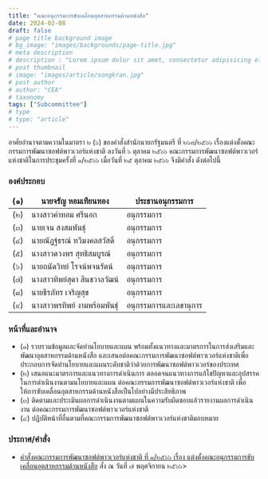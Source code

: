 ```yaml
---
title: "คณะอนุกรรมการขับเคลื่อนอุตสาหกรรมด้านหนังสือ"
date: 2024-02-08
draft: false
# page title background image
# bg_image: "images/backgrounds/page-title.jpg"
# meta description
# description : "Lorem ipsum dolor sit amet, consectetur adipisicing elit, sed do eiusmod tempor incididunt ut labore. dolore magna aliqua. Ut enim ad minim veniam, quis nostrud."
# post thumbnail
# image: "images/article/songkran.jpg"
# post author
# author: "CEA"
# taxonomy
tags: ["Subcommittee"]
# type
# type: "article"
---
```


<style>
  td, th { border: none!important; }
</style>

อาศัยอำนาจตามความในมาตรา ๒ (๖) ของคำสั่งสำนักนายกรัฐมนตรี ที่ ๒๖๘/๒๕๖๖ เรื่องแต่งตั้งคณะกรรมการพัฒนาซอฟต์พาวเวอร์แห่งชาติ ลงวันที่ ๖ ตุลาคม ๒๕๖๖ คณะกรรมการพัฒนาซอฟต์พาวเวอร์แห่งชาติในการประชุมครั้งที่ ๑/๒๕๖๖ เมื่อวันที่ ๒๕ ตุลาคม ๒๕๖๖ จึงมีคำสั่ง ดังต่อไปนี้

### องค์ประกอบ

| (๑) | นายจรัญ หอมเทียนทอง | ประธานอนุกรรมการ |
| --- | --- | --- |
| (๒) | นางสาวคำหอม ศรีนอก | อนุกรรมการ |
| (๓) | นายเจน สงสมพันธุ์ | อนุกรรมการ |
| (๔) | นายณัฏฐ์ธรณ์ ทวีมงคลสวัสดิ์ | อนุกรรมการ |
| (๕) | นางสาวดวงพร สุทธิสมบูรณ์ | อนุกรรมการ |
| (๖) | นายถนัดวิทย์ โรจน์พจนรัตน์ | อนุกรรมการ |
| (๗) | นางสาวทิพย์สุดา สินชวาลวัฒน์ | อนุกรรมการ |
| (๘) | นายธีรภัทร เจริญสุข | อนุกรรมการ |
| (๙) | นางสาวพรทิพย์ งามพร้อมพันธุ์ | อนุกรรมการและเลขานุการ |

### หน้าที่และอำนาจ

* (๑) รวบรวมข้อมูลและจัดทำนโยบายและแผน พร้อมทั้งแนวทางและมาตรการในการส่งเสริมและ
พัฒนาอุตสาหกรรมด้านหนังสือ และเสนอต่อคณะกรรมการพัฒนาซอฟต์พาวเวอร์แห่งชาติเพื่อประกอบการจัดทำนโยบายและแผนระดับชาติว่าด้วยการพัฒนาซอฟต์พาวเวอร์ของประเทศ
* (๒) เสนอแนะมาตรการและแนวทางการดำเนินการ ตลอดจนแนวทางการแก้ไขปัญหาและอุปสรรคในการดำเนินงานตามนโยบายและแผน ต่อคณะกรรมการพัฒนาซอฟต์พาวเวอร์แห่งชาติ เพื่อให้การขับเคลื่อนอุตสาหกรรมด้านหนังสือเป็นไปอย่างมีประสิทธิภาพ
* (๓) ติดตามและประเมินผลการดำเนินงานตามแผนในความรับผิดชอบแล้วรายงานผลการดำเนินงาน
ต่อคณะกรรมการพัฒนาซอฟต์พาวเวอร์แห่งชาติ
* (๔) ปฏิบัติหน้าที่อื่นตามที่คณะกรรมการพัฒนาซอฟต์พาวเวอร์แห่งชาติมอบหมาย

### ประกาศ/คำสั่ง

* [คำสั่งคณะกรรมการพัฒนาซอฟต์พาวเวอร์แห่งชาติ ที่ ๑/๒๕๖๖ เรื่อง แต่งตั้งคณะอนุกรรมการขับเคลื่อนอุตสาหกรรมด้านหนังสือ](</files/คำสั่งแต่งตั้งที่ 1-2566 คณะอนุฯ หนังสือ.pdf>) สั่ง ณ วันที่ ๗ พฤศจิกายน ๒๕๖๖>
